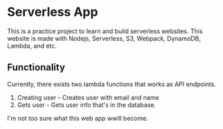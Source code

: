# Serverless App

This is a practice project to learn and build serverless websites. This website is made with Nodejs, Serverless, S3, Webpack, DynamoDB, Lambda, and etc.

## Functionality

Currently, there exists two lambda functions that works as API endpoints.

1. Creating user - Creates user with email and name
2. Gets user - Gets user info that's in the database.

I'm not too sure what this web app wwill become.